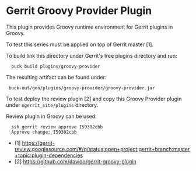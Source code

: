 Gerrit Groovy Provider Plugin
=============================

This plugin provides Groovy runtime environment for Gerrit plugins in Groovy.

To test this series must be applied on top of Gerrit master [1].

To build link this directory under Gerrit's tree plugins directory and run:

```
  buck build plugins/groovy-provider
```

The resulting artifact can be found under:

```
 buck-out/gen/plugins/groovy-provider/groovy-provider.jar
```

To test deploy the review plugin [2] and copy this Groovy Provider plugin
under `$gerrit_site/plugins` directory.

Review plugin in Groovy can be used:

```
  ssh gerrit review approve I59302cbb
  Approve change: I59302cbb
```

* [1] https://gerrit-review.googlesource.com/#/q/status:open+project:gerrit+branch:master+topic:plugin-dependencies
* [2] https://github.com/davido/gerrit-groovy-plugin
